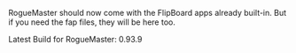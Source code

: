 RogueMaster should now come with the FlipBoard apps already built-in.  But if you need the fap files, they will be here too.

Latest Build for RogueMaster: 0.93.9
